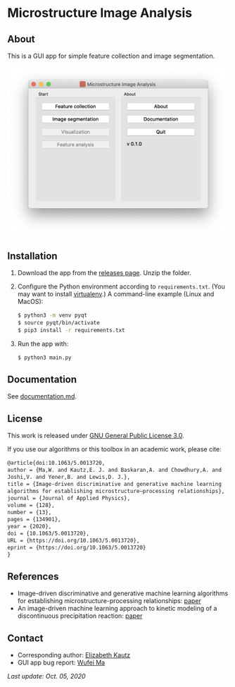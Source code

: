 # Microstructure Image Analysis

## About

This is a GUI app for simple feature collection and image segmentation.

![screenshot](images/mainpage.png)

## Installation

1. Download the app from the [releases page](https://github.com/wufeim/microstructure-characterization-II/releases). Unzip the folder.

2. Configure the Python environment according to ```requirements.txt```. (You may want to install [virtualenv](https://packaging.python.org/guides/installing-using-pip-and-virtual-environments/).) A command-line example (Linux and MacOS):
   ```sh
   $ python3 -m venv pyqt
   $ source pyqt/bin/activate
   $ pip3 install -r requirements.txt
   ```

3. Run the app with:
   ```sh
   $ python3 main.py
   ```

## Documentation

See [documentation.md](documentation.md).

## License

This work is released under [GNU General Public License 3.0](https://choosealicense.com/licenses/gpl-3.0/).

If you use our algorithms or this toolbox in an academic work, please cite:

```
@article{doi:10.1063/5.0013720,
author = {Ma,W. and Kautz,E. J. and Baskaran,A. and Chowdhury,A. and Joshi,V. and Yener,B. and Lewis,D. J.},
title = {Image-driven discriminative and generative machine learning algorithms for establishing microstructure–processing relationships},
journal = {Journal of Applied Physics},
volume = {128},
number = {13},
pages = {134901},
year = {2020},
doi = {10.1063/5.0013720},
URL = {https://doi.org/10.1063/5.0013720},
eprint = {https://doi.org/10.1063/5.0013720}
}
```

## References

* Image-driven discriminative and generative machine learning algorithms for establishing microstructure-processing relationships: [paper](https://doi.org/10.1063/5.0013720)
* An image-driven machine learning approach to kinetic modeling of a discontinuous precipitation reaction: [paper](https://doi.org/10.1016/j.matchar.2020.110379)

## Contact

* Corresponding author: [Elizabeth Kautz](mailto:elizabeth.kautz@pnnl.gov)
* GUI app bug report: [Wufei Ma](mailto:wufeim@purdue.edu)

*Last update: Oct. 05, 2020*
